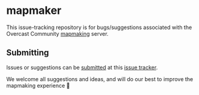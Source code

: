 mapmaker
======
This issue-tracking repository is for bugs/suggestions associated with the Overcast Community [mapmaking](https://oc.tc/mapmaker) server.

## Submitting

Issues or suggestions can be [submitted](https://github.com/OvercastCommunity/Mapmaker/issues/new/choose) at this [issue tracker](https://github.com/OvercastCommunity/Mapmaker/issues).

We welcome all suggestions and ideas, and will do our best to improve the mapmaking experience 🎉

